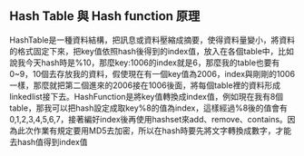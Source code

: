 ## Hash Table 與 Hash function 原理
HashTable是一種資料結構，把訊息或資料壓縮成摘要，使得資料量變小，將資料的格式固定下來，把key值依照hash後得到的index值，放入在各個table中，比如說我今天hash時是%10，那麼key:1006的index就是6，那麼我的table也要有0~9，10個去存放我的資料，假使現在有一個key值為2006，index與剛剛的1006一樣，那麼就把第二個進來的2006接在1006後面，將每個table裡的資料形成linkedlist接下去。HashFunction是將key值轉換成index值，例如現在我有8個table，那我可以把hash設定成取key%8的值為index，這樣經過%8後的值會有0,1,2,3,4,5,6,7，接著編好index後再使用hashset來add、remove、contains。因為此次作業有規定要用MD5去加密，所以在hash時要先將文字轉換成數字，才能去hash值得到index值
